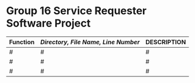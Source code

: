 # Group 16 Service Requester Software Project 


| **Function** | *Directory, File Name, Line Number* | **DESCRIPTION** |
| --- | --- | --- |
| # | # | # |
| # | # | # |
| # | # | # |


